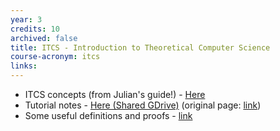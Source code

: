 ```yaml
---
year: 3
credits: 10
archived: false
title: ITCS - Introduction to Theoretical Computer Science
course-acronym: itcs
links:
---
```


- ITCS concepts (from Julian's guide!) - [Here](/drive?next=1cbOe1QqKVX-YldZAd5CrjyK91ktZSRDu06tNYpmW0XQ)
- Tutorial notes - [Here (Shared GDrive)](/drive?next=0B2AAOQQZ_8BxNGJTemM1UEljMGM) (original page: [link](https://homepages.inf.ed.ac.uk/jcb/itcs-tutorial-notes/))
- Some useful definitions and proofs - [link](/drive?next=1WZcgNYWL9qApP3Fv6N_XTvHq2FlJU_ED6nWi09-Hna4)
